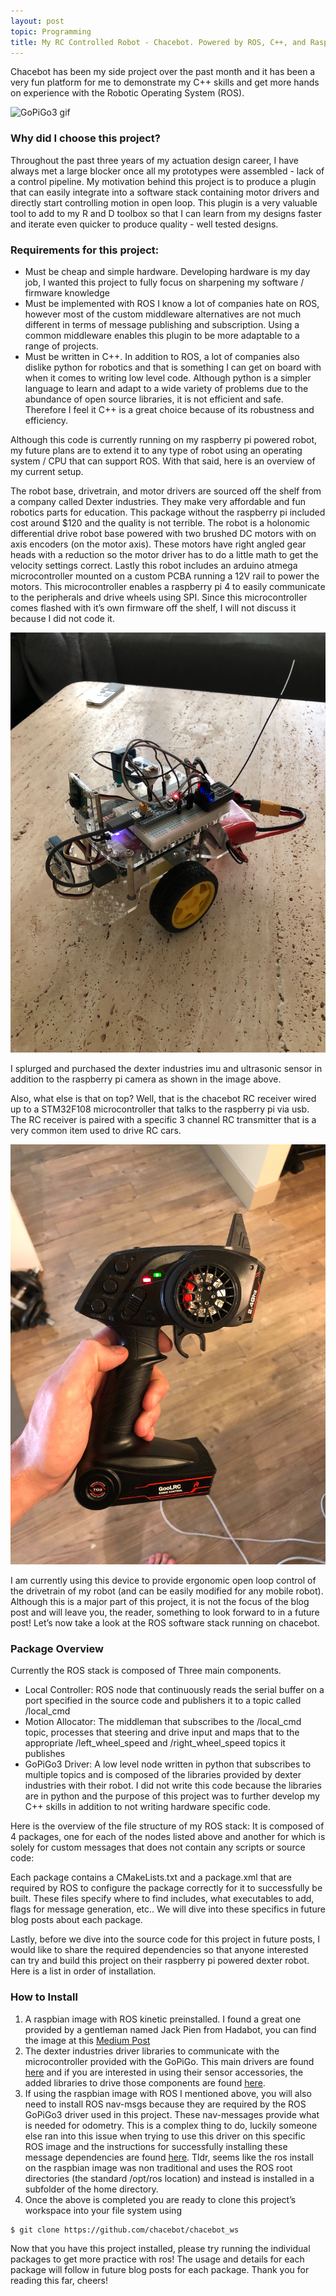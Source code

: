 ```yaml
---
layout: post
topic: Programming
title: My RC Controlled Robot - Chacebot. Powered by ROS, C++, and Raspberry PI
---
```


Chacebot has been my side project over the past month and it has been a very fun platform for me to demonstrate my C++ skills and get more hands on experience with the Robotic Operating System (ROS). 

![GoPiGo3 gif](/assets/images/blog/may2020/chacebot_lightweight.gif)

### Why did I choose this project?

Throughout the past three years of my actuation design career, I have always met a large blocker once all my prototypes were assembled - lack of a control pipeline. My motivation behind this project is to produce a plugin that can easily integrate into a software stack containing motor drivers and directly start controlling motion in open loop. This plugin is a very valuable tool to add to my R and D toolbox so that I can learn from my designs faster and iterate even quicker to produce quality - well tested designs.

### Requirements for this project:

* Must be cheap and simple hardware. Developing hardware is my day job, I wanted this project to fully focus on sharpening my software / firmware knowledge
* Must be implemented with ROS I know a lot of companies hate on ROS, however most of the custom middleware alternatives are not much different in terms of message publishing and subscription. Using a common middleware enables this plugin to be more adaptable to a range of projects.
* Must be written in C++. In addition to ROS, a lot of companies also dislike python for robotics and that is something I can get on board with when it comes to writing low level code. Although python is a simpler language to learn and adapt to a wide variety of problems due to the abundance of open source libraries, it is not efficient and safe. Therefore I feel it C++ is a great choice because of its robustness and efficiency. 

Although this code is currently running on my raspberry pi powered robot, my future plans are to extend it to any type of robot using an operating system / CPU that can support ROS. With that said, here is an overview of my current setup. 

The robot base, drivetrain, and motor drivers are sourced off the shelf from a company called Dexter industries. They make very affordable and fun robotics parts for education. This package without the raspberry pi included cost around $120 and the quality is not terrible. The robot is a holonomic differential drive robot base powered with two brushed DC motors with on axis encoders (on the motor axis). These motors have right angled gear heads with a reduction so the motor driver has to do a little math to get the velocity settings correct. Lastly this robot includes an arduino atmega microcontroller mounted on a custom PCBA running a 12V rail to power the motors. This microcontroller enables a raspberry pi 4 to easily communicate to the peripherals and drive wheels using SPI. Since this microcontroller comes flashed with it’s own firmware off the shelf, I will not discuss it because I did not code it. 

![GPG ISO Still](/assets/images/blog/may2020/gpg_iso_right.jpg)

I splurged and purchased the dexter industries imu and ultrasonic sensor in addition to the raspberry pi camera as shown in the image above. 

Also, what else is that on top? Well, that is the chacebot RC receiver wired up to a STM32F108 microcontroller that talks to the raspberry pi via usb. The RC receiver is paired with a specific 3 channel RC transmitter that is a very common item used to drive RC cars. 

![GPG ISO Still](/assets/images/blog/may2020/rc_transmitter.jpg)

I am currently using this device to provide ergonomic open loop control of the drivetrain of my robot (and can be easily modified for any mobile robot). Although this is a major part of this project, it is not the focus of the blog post and will leave you, the reader, something to look forward to in a future post! Let’s now take a look at the ROS software stack running on chacebot.

### Package Overview


<!---<Block diagram flow chart of ROS stack (including stm outside the main box which is the raspberry pi)>--->

Currently the ROS stack is composed of Three main components. 

* Local Controller:  ROS node that continuously reads the serial buffer on a port specified in the source code and publishers it to a topic called /local_cmd
* Motion Allocator: The middleman that subscribes to the /local_cmd topic, processes that steering and drive input and maps that to the appropriate /left_wheel_speed and /right_wheel_speed topics it publishes
* GoPiGo3 Driver: A low level node written in python that subscribes to multiple topics and is composed of the libraries provided by dexter industries with their robot. I did not write this code because the libraries are in python and the purpose of this project was to further develop my C++ skills in addition to not writing hardware specific code.

Here is the overview of the file structure of my ROS stack: It is composed of 4 packages, one for each of the nodes listed above and another for which is solely for custom messages that does not contain any scripts or source code:

<!---<Insert top level view of the director structure>--->

Each package contains a CMakeLists.txt and a package.xml that are required by ROS to configure the package correctly for it to successfully be built. These files specify where to find includes, what executables to add, flags for message generation, etc.. We will dive into these specifics in future blog posts about each package. 

Lastly, before we dive into the source code for this project in future posts, I would like to share the required dependencies so that anyone interested can try and build this project on their raspberry pi powered dexter robot. Here is a list in order of installation.

### How to Install

1. A raspbian image with ROS kinetic preinstalled. I found a great one provided by a gentleman named Jack Pien from Hadabot, you can find the image at this [Medium Post](https://github.com/ROSbots/rosbots_setup_tools)
2. The dexter industries driver libraries to communicate with the microcontroller provided with the GoPiGo. This main drivers are found [here](https://github.com/DexterInd/GoPiGo3) and if you are interested in using their sensor accessories, the added libraries to drive those components are found [here](https://github.com/DexterInd/DI_Sensors).
3. If using the raspbian image with ROS I mentioned above, you will also need to install ROS nav-msgs because they are required by the ROS GoPiGo3 driver used in this project. These nav-messages provide what is needed for odometry. This is a complex thing to do, luckily someone else ran into this issue when trying to use this driver on this specific ROS image and the instructions for successfully installing these message dependencies are found [here](https://github.com/ros-gopigo/gopigo3_node/issues/6). Tldr, seems like the ros install on the raspbian image was non traditional and uses the ROS root directories (the standard /opt/ros location) and instead is installed in a subfolder of the home directory. 
4. Once the above is completed you are ready to clone this project’s workspace into your file system using 
```console
$ git clone https://github.com/chacebot/chacebot_ws
```

Now that you have this project installed, please try running the individual packages to  get more practice with ros! The usage and details for each package will follow in future blog posts for each package. Thank you for reading this far, cheers!
